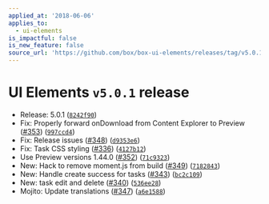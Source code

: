 ```yaml
---
applied_at: '2018-06-06'
applies_to:
  - ui-elements
is_impactful: false
is_new_feature: false
source_url: 'https://github.com/box/box-ui-elements/releases/tag/v5.0.1'
---
```


# UI Elements `v5.0.1` release


* Release: 5.0.1 ([`8242f90`](https://github.com/box/box-ui-elements/commit[`8242f90`](https://github.com/box/box-ui-elements/commit/8242f90)))
* Fix: Properly forward onDownload from Content Explorer to Preview ([#353](https://github.com/box/box-ui-elements/pull/353)) ([`997ccd4`](https://github.com/box/box-ui-elements/commit[`997ccd4`](https://github.com/box/box-ui-elements/commit/997ccd4)))
* Fix: Release issues ([#348](https://github.com/box/box-ui-elements/pull/348)) ([`d9353e6`](https://github.com/box/box-ui-elements/commit[`d9353e6`](https://github.com/box/box-ui-elements/commit/d9353e6)))
* Fix: Task CSS styling ([#336](https://github.com/box/box-ui-elements/pull/336)) ([`4127b12`](https://github.com/box/box-ui-elements/commit[`4127b12`](https://github.com/box/box-ui-elements/commit/4127b12)))
* Use Preview versions 1.44.0 ([#352](https://github.com/box/box-ui-elements/pull/352)) ([`71c9323`](https://github.com/box/box-ui-elements/commit[`71c9323`](https://github.com/box/box-ui-elements/commit/71c9323)))
* New: Hack to remove moment.js from build ([#349](https://github.com/box/box-ui-elements/pull/349)) ([`7182843`](https://github.com/box/box-ui-elements/commit[`7182843`](https://github.com/box/box-ui-elements/commit/7182843)))
* New: Handle create success for tasks ([#343](https://github.com/box/box-ui-elements/pull/343)) ([`bc2c109`](https://github.com/box/box-ui-elements/commit[`bc2c109`](https://github.com/box/box-ui-elements/commit/bc2c109)))
* New: task edit and delete ([#340](https://github.com/box/box-ui-elements/pull/340)) ([`536ee28`](https://github.com/box/box-ui-elements/commit[`536ee28`](https://github.com/box/box-ui-elements/commit/536ee28)))
* Mojito: Update translations ([#347](https://github.com/box/box-ui-elements/pull/347)) ([`a6e1588`](https://github.com/box/box-ui-elements/commit[`a6e1588`](https://github.com/box/box-ui-elements/commit/a6e1588)))



